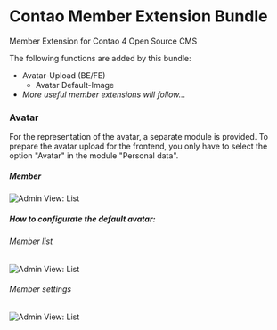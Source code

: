 # Contao Member Extension Bundle
Member Extension for Contao 4 Open Source CMS

The following functions are added by this bundle:
- Avatar-Upload (BE/FE)
    - Avatar Default-Image
- _More useful member extensions will follow..._

### Avatar
For the representation of the avatar, a separate module is provided. To prepare the avatar upload for the frontend, you only have to select the option "Avatar" in the module "Personal data".

##### Member
![Admin View: List](https://www.oveleon.de/share/github-assets/contao-member-extension-bundle/mebmer-extension-bundle-be.png)

##### How to configurate the default avatar:
###### Member list
![Admin View: List](https://www.oveleon.de/share/github-assets/contao-member-extension-bundle/mebmer-extension-bundle-be-settings-1.png)
###### Member settings
![Admin View: List](https://www.oveleon.de/share/github-assets/contao-member-extension-bundle/mebmer-extension-bundle-be-settings-2.png)